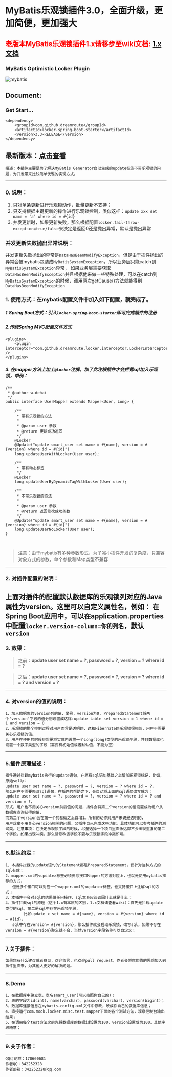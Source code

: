 # MyBatis乐观锁插件3.0，全面升级，更加简便，更加强大 #

## <font color="red">老版本MyBatis乐观锁插件1.x请移步至wiki文档:</font> [1.x文档](https://github.com/Dreamroute/locker/wiki/mybatis%E4%B9%90%E8%A7%82%E9%94%811.x%E6%96%87%E6%A1%A3 "1.x文档")

### MyBatis Optimistic Locker Plugin ###

![mybatis](http://mybatis.github.io/images/mybatis-logo.png)


## Document: ##

### Get Start...
```
<dependency>
    <groupId>com.github.dreamroute</groupId>
    <artifactId>locker-spring-boot-starter</artifactId>
    <version>3.3-RELEASE</version>
</dependency>
```
最新版本：[点击查看](https://search.maven.org/artifact/com.github.dreamroute/locker-spring-boot-starter)
----------

	描述：本插件主要是为了解决MyBatis Generator自动生成的update标签不带乐观锁的问题，为开发带来比较简单优雅的实现方式。

----------
### 0. 说明：
1. 只对单条更新进行乐观锁动作，批量更新不支持；
2. 只支持根据主键更新的操作进行乐观锁控制，类似这样：`update xxx set name = 'a' where id = #{id}`
3. 并发更新时，如果更新失败，那么根据配置`locker.fail-throw-exception=true/false`来决定是返回0还是抛出异常，默认是抛出异常

### 并发更新失败抛出异常说明：
并发更新失败抛出的异常是`DataHasBeenModifyException`，但是由于插件抛出的异常会被mybatis包装成`MyBatisSystemException`，所以业务层只能catch到`MyBatisSystemException`异常，
如果业务层需要获取`DataHasBeenModifyException`并且根据他来做一些特殊处理，可以在catch到`MyBatisSystemException`的时候，调用两次getCause()方法就能得到`DataHasBeenModifyException`

### 1. 使用方式：在mybatis配置文件中加入如下配置，就完成了。 ###

##### 1.Spring Boot方式：引入`locker-spring-boot-starter`即可完成插件的注册

##### 2.传统Spring MVC配置文件方式
```
<plugins>
    <plugin interceptor="com.github.dreamroute.locker.interceptor.LockerInterceptor" />
</plugins>
```
##### 3. 在mapper方法上加上`@Locker`注解，加了此注解插件才会拦截sql加入乐观锁，举例：
```
/**
 * @author w.dehai
 */
public interface UserMapper extends Mapper<User, Long> {

    /**
     * 带有乐观锁的方法
     *
     * @param user 参数
     * @return 更新成功返回
     */
    @Locker
    @Update("update smart_user set name = #{name}, version = #{version} where id = #{id}")
    long updateUserWithLocker(User user);

    /**
     * 带有动态标签
     */
    @Locker
    long updateUserByDynamicTagWithLocker(User user);

    /**
     * 不带乐观锁的方法
     *
     * @param user 参数
     * @return 返回修改成功条数
     */
    @Update("update smart_user set name = #{name}, version = #{version} where id = #{id}")
    long updateUserNoLocker(User user);
}



```
> 注意：由于mybatis有多种参数形式，为了减小插件开发的复杂度，只兼容对象方式的参数，单个参数和Map类型不兼容

----------

### 2. 对插件配置的说明： ###
	
上面对插件的配置默认数据库的乐观锁列对应的Java属性为version。这里可以自定义属性名，例如：
在Spring Boot应用中，可以在application.properties中配置`locker.version-column=你的列名`，默认`version`
----------

### 3. 效果： ###
> 之前：**update user set name = ?, password = ?, version = ? where id = ?**

> 之后：**update user set name = ?, password = ?, version = ? where id = ? and version = ?**

----------


### 4. 对version的值的说明： ###
	1、加入数据库的version列的值，举例，version为0, PreparedStatement将两个'version'字段的值分别设置成这样:update table set version = 1 where id = 1 and version = 0 
	2、乐观锁的整个控制过程对用户而言是透明的，这和Hibernate的乐观锁很相似，用户不需要关心乐观锁的值。
	3、用户在使用的时候只需要将实体内设置一个Long(long)类型的乐观锁字段，并且数据库也设置一个数字类型的字段（需要有初始值或者默认值，不能为空）

----------
### 5.插件原理描述： ###
	插件通过拦截mybatis执行的update语句，在原有sql语句基础之上增加乐观锁标记，比如，原始sql为：
	update user set name = ?, password = ?, version = ? where id = ?，
	那么用户不需要修改sql语句，在插件的帮助之下，会自动将上面的sql语句改写成为：
	update user set name = ?, password = ?, version = ? where id = ? and version = ?，
	形式，用户也不用关心version前后值的问题，插件会将第二个version的值设置成为用户从数据库查询获得的值，
	而第二个version会在第一个的基础之上自增1。所有的动作对用户来说是透明的，
	用户丝毫不用关心version相关的问题，又插件自己完成这些功能。具体功能可以参考插件的测试类。注意事项：在决定乐观锁字段的时候，尽量选择一个项目里面永远都不会出现重复的第二个字段，如果出现冲突，那么请修改该字段不要与乐观锁字段冲突即可。

----------

### 6.默认约定： ###
	1、本插件拦截的update语句的Statement都是PreparedStatement，仅针对这种方式的sql有效；
	2、mapper.xml的<update>标签必须要与接口Mapper的方法对应上，也就是使用mybatis推荐的方式，
	   但是多个接口可以对应一个mapper.xml的<update>标签，也支持接口上注解sql的方式；
	3、本插件不会对sql的结果做任何操作，sql本身应该返回什么就是什么；
	4、插件拦截sql的原理（这个1.x有本质的区别，1.x文档请查看wiki）：首先是拦截update类型的sql，第二是sql中存在乐观锁字段，
	        比如update x set name = #{name}, version = #{version} where id = #{id}，
	   sql中存在version= #{version}，那么插件就会启动乐观锁，改写sql，如果不存在version = #{version}那么就不会，当然version字段名称可以自定义；

----------


### 7.关于插件： ###
	如果您有什么建议或者意见，欢迎留言，也欢迎pull request，作者会将你优秀的思想加入到插件里面来，为其他人更好的解决问题。

----------
### 8.Demo ###
	1、在数据库中建立表，表名smart_user(可以按照你自己的)；
	2、表的字段为id(int)，name(varchar)，password(varchar)，version(bigint)；
	3、数据库连接信息在mybatis-config.xml文件中修改，改成你自己的数据库信息；
	4、直接运行com.mook.locker.misc.test.mapper下面的各个测试方法，观察控制台输出结果；
	5、在调用每个test方法之前先将数据库的数据id设置为100，version设置成为100，其他字段随意；

----------

### 9.关于作者： ###
	QQ讨论群：170660681
	作者QQ：342252328
	作者邮箱：342252328@qq.com
